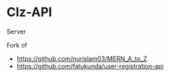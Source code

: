 # Clz-API

Server

Fork of 
 -   https://github.com/nurislam03/MERN_A_to_Z
 -   https://github.com/fatukunda/user-registration-api